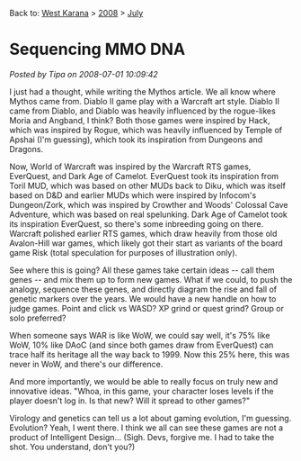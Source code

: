 Back to: [West Karana](/posts/westkarana.md) > [2008](/posts/2008/westkarana.md) > [July](./westkarana.md)
# Sequencing MMO DNA

*Posted by Tipa on 2008-07-01 10:09:42*

I just had a thought, while writing the Mythos article. We all know where Mythos came from. Diablo II game play with a Warcraft art style. Diablo II came from Diablo, and Diablo was heavily influenced by the rogue-likes Moria and Angband, I think? Both those games were inspired by Hack, which was inspired by Rogue, which was heavily influenced by Temple of Apshai (I'm guessing), which took its inspiration from Dungeons and Dragons.

Now, World of Warcraft was inspired by the Warcraft RTS games, EverQuest, and Dark Age of Camelot. EverQuest took its inspiration from Toril MUD, which was based on other MUDs back to Diku, which was itself based on D&D and earlier MUDs which were inspired by Infocom's Dungeon/Zork, which was inspired by Crowther and Woods' Colossal Cave Adventure, which was based on real spelunking. Dark Age of Camelot took its inspiration EverQuest, so there's some inbreeding going on there. Warcraft polished earlier RTS games, which draw heavily from those old Avalon-Hill war games, which likely got their start as variants of the board game Risk (total speculation for purposes of illustration only).

See where this is going? All these games take certain ideas -- call them genes -- and mix them up to form new games. What if we could, to push the analogy, sequence these genes, and directly diagram the rise and fall of genetic markers over the years. We would have a new handle on how to judge games. Point and click vs WASD? XP grind or quest grind? Group or solo preferred?

When someone says WAR is like WoW, we could say well, it's 75% like WoW, 10% like DAoC (and since both games draw from EverQuest) can trace half its heritage all the way back to 1999. Now this 25% here, this was never in WoW, and there's our difference.

And more importantly, we would be able to really focus on truly new and innovative ideas. "Whoa, in this game, your character loses levels if the player doesn't log in. Is that new? Will it spread to other games?"

Virology and genetics can tell us a lot about gaming evolution, I'm guessing. Evolution? Yeah, I went there. I think we all can see these games are not a product of Intelligent Design... (Sigh. Devs, forgive me. I had to take the shot. You understand, don't you?)
